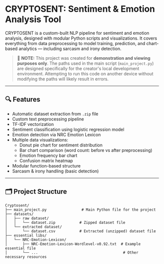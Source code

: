 # CRYPTOSENT: Sentiment & Emotion Analysis Tool

CRYPTOSENT is a custom-built NLP pipeline for sentiment and emotion analysis, designed with modular Python scripts and visualizations. It covers everything from data preprocessing to model training, prediction, and chart-based analytics — including sarcasm and irony detection.

> 🚨 **NOTE:** This project was created for **demonstration and viewing purposes only**. The paths used in the main script (`main_project.py`) are designed specifically for the creator's local development environment. Attempting to run this code on another device without modifying the paths will likely result in errors.

---

## 🔍 Features

- Automatic dataset extraction from `.zip` file
- Custom text preprocessing pipeline
- TF-IDF vectorization
- Sentiment classification using logistic regression model
- Emotion detection via NRC Emotion Lexicon
- Multiple data visualizations:
  - Donut pie chart for sentiment distribution
  - Bar chart comparison (word count: before vs after preprocessing)
  - Emotion frequency bar chart
  - Confusion matrix heatmap
- Modular function-based structure
- Sarcasm & irony handling (basic detection)

---

## 🗂️ Project Structure

```plaintext
Cryptosent/
├── main_project.py                # Main Python file for the project
├── datasets/
│   ├── raw dataset/
│   │   └── dataset.zip           # Zipped dataset file
│   └── extracted dataset/
│       └── dataset.csv           # Extracted (unzipped) dataset file
├── essential libs/
│   └── NRC-Emotion-Lexicon/
│       ├── NRC-Emotion-Lexicon-Wordlevel-v0.92.txt  # Example essential file
│       └── ...                                       # Other necessary resources
